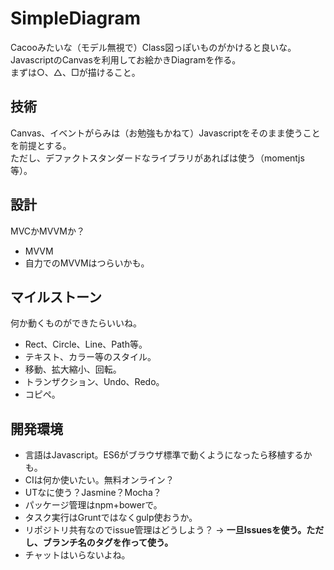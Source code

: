 # SimpleDiagram
Cacooみたいな（モデル無視で）Class図っぽいものがかけると良いな。  
JavascriptのCanvasを利用してお絵かきDiagramを作る。  
まずは○、△、□が描けること。  


## 技術
Canvas、イベントがらみは（お勉強もかねて）Javascriptをそのまま使うことを前提とする。  
ただし、デファクトスタンダードなライブラリがあればは使う（momentjs等）。

## 設計
MVCかMVVMか？
* MVVM  
 * 自力でのMVVMはつらいかも。

## マイルストーン
何か動くものができたらいいね。
* Rect、Circle、Line、Path等。
* テキスト、カラー等のスタイル。
* 移動、拡大縮小、回転。
* トランザクション、Undo、Redo。
* コピペ。

## 開発環境
* 言語はJavascript。ES6がブラウザ標準で動くようになったら移植するかも。
* CIは何か使いたい。無料オンライン？
* UTなに使う？Jasmine？Mocha？
* パッケージ管理はnpm+bowerで。
* タスク実行はGruntではなくgulp使おうか。
* リポジトリ共有なのでissue管理はどうしよう？ → **一旦Issuesを使う。ただし、ブランチ名のタグを作って使う。**
* チャットはいらないよね。
